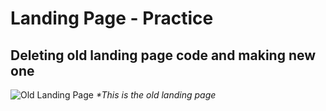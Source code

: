 # Landing Page - Practice

## Deleting old landing page code and making new one

![Old Landing Page](image.png)
_\*This is the old landing page_
